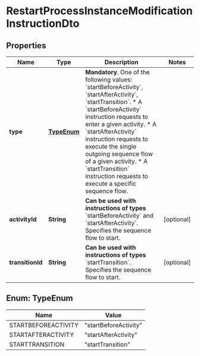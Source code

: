

# RestartProcessInstanceModificationInstructionDto

## Properties

Name | Type | Description | Notes
------------ | ------------- | ------------- | -------------
**type** | [**TypeEnum**](#TypeEnum) | **Mandatory**. One of the following values: &#x60;startBeforeActivity&#x60;, &#x60;startAfterActivity&#x60;, &#x60;startTransition&#x60;.  * A &#x60;startBeforeActivity&#x60; instruction requests to enter a given activity. * A &#x60;startAfterActivity&#x60; instruction requests to execute the single outgoing sequence flow of a given activity. * A &#x60;startTransition&#x60; instruction requests to execute a specific sequence flow. | 
**activityId** | **String** | **Can be used with instructions of types** &#x60;startBeforeActivity&#x60; and &#x60;startAfterActivity&#x60;. Specifies the sequence flow to start. |  [optional]
**transitionId** | **String** | **Can be used with instructions of types** &#x60;startTransition&#x60;. Specifies the sequence flow to start. |  [optional]



## Enum: TypeEnum

Name | Value
---- | -----
STARTBEFOREACTIVITY | &quot;startBeforeActivity&quot;
STARTAFTERACTIVITY | &quot;startAfterActivity&quot;
STARTTRANSITION | &quot;startTransition&quot;



